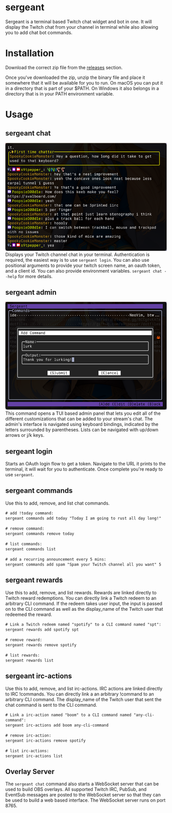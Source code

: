 # sergeant
Sergeant is a terminal based Twitch chat widget and bot in one. It will display the Twitch chat from your channel in terminal while also allowing you to add chat bot commands.

# Installation
Download the correct zip file from the [releases](https://github.com/s9tpepper/sergeant/releases) section.

Once you've downloaded the zip, unzip the binary file and place it somewhere that it will be available for you to run. On macOS you can put it in a directory that is part of your $PATH. On Windows it also belongs in a directory that is in your PATH environment variable.

# Usage
## sergeant chat
![Sergeant Chat TUI](/assets/images/chat.png)
Displays your Twitch channel chat in your terminal. Authentication is required, the easiest way is to use `sergeant login`. You can also use positional arguments to provide your twitch screen name, an oauth token, and a client id. You can also provide environment variables. `sergeant chat --help` for more details.

## sergeant admin
![Sergeant Admin TUI](/assets/images/admin.png)
This command opens a TUI based admin panel that lets you edit all of the different customizations that can be added to your stream's chat. The admin's interface is navigated using keyboard bindings, indicated by the letters surrounded by parentheses. Lists can be navigated with up/down arrows or j/k keys.

## sergeant login
Starts an OAuth login flow to get a token. Navigate to the URL it prints to the terminal, it will wait for you to authenticate. Once complete you're ready to use `sergeant`.

## sergeant commands
Use this to add, remove, and list chat commands.
```
# add !today command:
sergeant commands add today "Today I am going to rust all day long!"

# remove command:
sergeant commands remove today

# list commands:
sergeant commands list

# add a recurring announcement every 5 mins:
sergeant commands add spam "Spam your Twitch channel all you want" 5
```
## sergeant rewards
Use this to add, remove, and list rewards. Rewards are linked directly to Twitch reward redemptions. You can directly link a Twitch redeem to an arbitrary CLI command. If the redeem takes user input, the input is passed on to the CLI command as well as the display_name of the Twitch user that redeemed the reward.
```
# Link a Twitch redeem named "spotify" to a CLI command named "spt":
sergeant rewards add spotify spt

# remove reward:
sergeant rewards remove spotify

# list rewards:
sergeant rewards list
```

## sergeant irc-actions
Use this to add, remove, and list irc-actions. IRC actions are linked directly to IRC !commands. You can directly link a an arbitrary !command to an arbitrary CLI command. The display_name of the Twitch user that sent the chat command is sent to the CLI command.
```
# Link a irc-action named "boom" to a CLI command named "any-cli-command":
sergeant irc-actions add boom any-cli-command

# remove irc-action:
sergeant irc-actions remove spotify

# list irc-actions:
sergeant irc-actions list
```

## Overlay Server
The `sergeant chat` command also starts a WebSocket server that can be used to build OBS overlays. All supported Twitch IRC, PubSub, and EventSub messages are posted to the WebSocket server so that they can be used to build a web based interface. The WebSocket server runs on port 8765.
